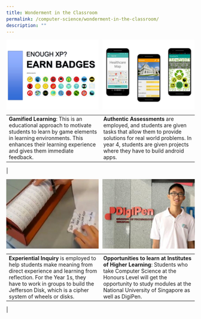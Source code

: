 ```yaml
---
title: Wonderment in the Classroom
permalink: /computer-science/wonderment-in-the-classroom/
description: ""
---
```

<img src="/images/Computer%20Science/cs10.jpg" style="width:49%" align=left>
<img src="/images/Computer%20Science/cs11.jpg" style="width:49%" align=right>

<br clear="left">

|  |  |
|---|---|
| **Gamified Learning**: This is an educational approach to motivate students to learn by game elements in learning environments. This enhances their learning experience and gives them immediate feedback. | **Authentic Assessments** are employed, and students are given tasks that allow them to provide solutions for real world problems. In year 4, students are given projects where they have to build android apps. |
|

<img src="/images/Computer%20Science/cs12.jpg" style="width:49%" align=left>
<img src="/images/Computer%20Science/cs13.jpg" style="width:49%" align=right>

<br clear="left">

|  |  |
|---|---|
| **Experiential Inquiry** is employed to help students make meaning from direct experience and learning from reflection. For the Year 1s, they have to work in groups to build the Jefferson Disk, which is a cipher system of wheels or disks. | **Opportunities to learn at Institutes of Higher Learning**: Students who take Computer Science at the Honours Level will get the opportunity to study modules at the National University of Singapore as well as DigiPen. |
|